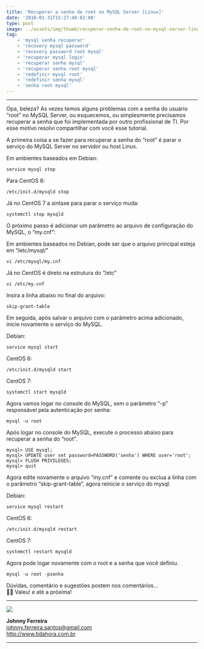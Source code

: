```yaml
---
title: 'Recuperar a senha de root no MySQL Server [Linux]'
date: '2018-01-31T15:27:48-02:00'
type: post
image: ../assets/img/thumb/recuperar-senha-de-root-no-mysql-server-linux-248x138.png
tag:
    - 'mysql senha recuperar'
    - 'recovery mysql password'
    - 'recovery password root mysql'
    - 'recuperar mysql login'
    - 'recuperar senha mysql'
    - 'recuperar senha root mysql'
    - 'redefinir mysql root'
    - 'redefinir senha mysql'
    - 'senha root mysql'
---
```

- - - - - -

Opa, beleza? As vezes temos alguns problemas com a senha do usuário “root” no MySQL Server, ou esquecemos, ou simplesmente precisamos recuperar a senha que foi implementada por outro profissional de TI. Por esse motivo resolvi compartilhar com você esse tutorial.

A primeira coisa a se fazer para recuperar a senha do “root” é parar o serviço do MySQL Server no servidor ou host Linux.

Em ambientes baseados em Debian:

```
service mysql stop
```

Para CentOS 6:

```
/etc/init.d/mysqld stop
```

Já no CentOS 7 a sintaxe para parar o serviço muda:

```
systemctl stop mysqld
```

O próximo passo é adicionar um parâmetro ao arquivo de configuração do MySQL, o “my.cnf”:

Em ambientes baseados no Debian, pode ser que o arquivo principal esteja em “/etc/mysql/”

```
vi /etc/mysql/my.cnf
```

Já no CentOS é direto na estrutura do “/etc”

```
vi /etc/my.cnf
```

Insira a linha abaixo no final do arquivo:

```
skip-grant-table
```

Em seguida, após salvar o arquivo com o parâmetro acima adicionado, inicie novamente o serviço do MySQL.

Debian:

```
service mysql start
```

CentOS 6:

```
/etc/init.d/mysqld start
```

CentOS 7:

```
systemctl start mysqld
```

Agora vamos logar no console do MySQL, sem o parâmetro “-p” responsável pela autenticação por senha:

```
mysql -u root
```

Após logar no console do MySQL, execute o processo abaixo para recuperar a senha do “root”.

```
mysql> USE mysql;
mysql> UPDATE user set password=PASSWORD('senha') WHERE user='root';
mysql> FLUSH PRIVILEGES;
mysql> quit
```

Agora edite novamente o arquivo “my.cnf” e comente ou exclua a linha com o parâmetro “skip-grant-table”, agora reinicie o serviço do mysql.

Debian:

```
service mysql restart
```

CentOS 6:

```
/etc/init.d/mysqld restart
```

CentOS 7:

```
systemctl restart mysqld
```

Agora pode logar novamente com o root e a senha que você definiu.

```
mysql -u root -psenha
```

Dúvidas, comentário e sugestões postem nos comentários…  
👋🏼 Valeu! e até a próxima!

- - - - - -

![](http://tidahora.com.br/wp-content/uploads/2017/11/foto-perfil-redondo-johnny.png)

**Johnny Ferreira**  
<johnny.ferreira.santos@gmail.com>  
<http://www.tidahora.com.br>

- - - - - -
